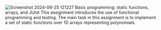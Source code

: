 ![Screenshot 2024-08-25 121227](https://github.com/user-attachments/assets/951ccbe6-c43a-472b-bd52-5d7585352346)
Basic programming: static functions, arrays, and JUnit
This assignment introduces the use of functional programming and testing. The main task in this assignment is to implement a set of static functions over 1D arrays representing polynomials.

